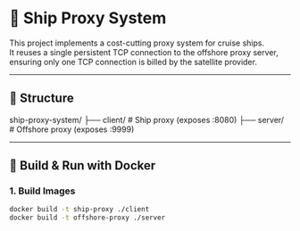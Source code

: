 # 🚢 Ship Proxy System

This project implements a cost-cutting proxy system for cruise ships.  
It reuses a single persistent TCP connection to the offshore proxy server, ensuring only one TCP connection is billed by the satellite provider.

---

## 📂 Structure
ship-proxy-system/
├── client/ # Ship proxy (exposes :8080)
├── server/ # Offshore proxy (exposes :9999)


---

## 🔧 Build & Run with Docker

### 1. Build Images
```sh
docker build -t ship-proxy ./client
docker build -t offshore-proxy ./server
